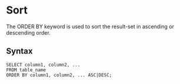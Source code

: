 # Sort

The ORDER BY keyword is used to sort the result-set in ascending or descending order.

## Syntax

```
SELECT column1, column2, ...
FROM table_name
ORDER BY column1, column2, ... ASC|DESC;
```

